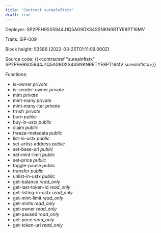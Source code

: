 ```yaml
---
title: "Contract surealnftstx"
draft: true
---
```

Deployer: SP2PFH9S05944J1Q5AG9DXS4SSNKNRRTYE8PT16MV

Traits:
SIP-009 



Block height: 53586 (2022-03-25T01:11:09.000Z)

Source code: {{<contractref "surealnftstx" SP2PFH9S05944J1Q5AG9DXS4SSNKNRRTYE8PT16MV surealnftstx>}}

Functions:

* is-owner _private_
* is-sender-owner _private_
* mint _private_
* mint-many _private_
* mint-many-iter _private_
* trnsfr _private_
* burn _public_
* buy-in-ustx _public_
* claim _public_
* freeze-metadata _public_
* list-in-ustx _public_
* set-artist-address _public_
* set-base-uri _public_
* set-mint-limit _public_
* set-price _public_
* toggle-pause _public_
* transfer _public_
* unlist-in-ustx _public_
* get-balance _read_only_
* get-last-token-id _read_only_
* get-listing-in-ustx _read_only_
* get-mint-limit _read_only_
* get-mints _read_only_
* get-owner _read_only_
* get-paused _read_only_
* get-price _read_only_
* get-token-uri _read_only_
